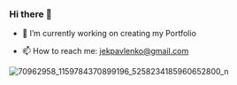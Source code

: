 ### Hi there 👋

<!--
**katpav/katpav** is a ✨ _special_ ✨ repository because its `README.md` (this file) appears on your GitHub profile.

Here are some ideas to get you started:
-->

- 🔭 I’m currently working on creating my Portfolio
<!--
- 🌱 I’m currently learning ...
- 👯 I’m looking to collaborate on ...
- 🤔 I’m looking for help with ...
- 💬 Ask me about ...
-->
- 📫 How to reach me: jekpavlenko@gmail.com
<!--
- 😄 Pronouns: she/her/hers
- ⚡ Fun fact: ...
-->
![70962958_1159784370899196_5258234185960652800_n](https://user-images.githubusercontent.com/42191161/104559357-2e50b600-563c-11eb-8c38-8a0195a1e5f2.jpg)
